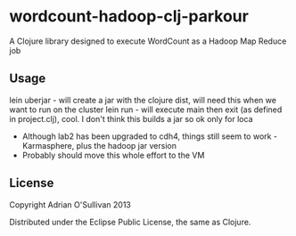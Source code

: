 # wordcount-hadoop-clj-parkour

A Clojure library designed to execute WordCount as a Hadoop Map Reduce job

## Usage

lein uberjar - will create a jar with the clojure dist, will need this when we want to run on the cluster
lein run - will execute main then exit (as defined in project.clj), cool. I don't think this builds a jar so ok only for loca

- Although lab2 has been upgraded to cdh4, things still seem to work - Karmasphere, plus the hadoop jar version
- Probably should move this whole effort to the VM

## License

Copyright Adrian O'Sullivan 2013 

Distributed under the Eclipse Public License, the same as Clojure.
